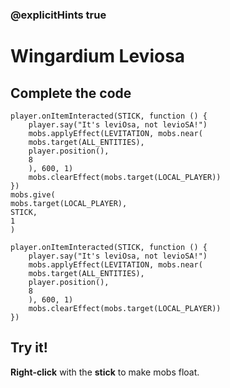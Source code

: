 ### @explicitHints true

# Wingardium Leviosa

## Complete the code

```blocks
player.onItemInteracted(STICK, function () {
    player.say("It's leviOsa, not levioSA!")
    mobs.applyEffect(LEVITATION, mobs.near(
    mobs.target(ALL_ENTITIES),
    player.position(),
    8
    ), 600, 1)
    mobs.clearEffect(mobs.target(LOCAL_PLAYER))
})
mobs.give(
mobs.target(LOCAL_PLAYER),
STICK,
1
)
```

```template
player.onItemInteracted(STICK, function () {
    player.say("It's leviOsa, not levioSA!")
    mobs.applyEffect(LEVITATION, mobs.near(
    mobs.target(ALL_ENTITIES),
    player.position(),
    8
    ), 600, 1)
    mobs.clearEffect(mobs.target(LOCAL_PLAYER))
})
```

## Try it!

**Right-click** with the **stick** to make mobs float.